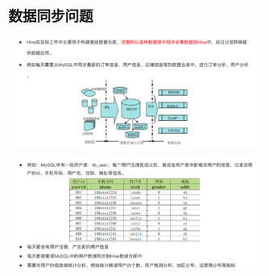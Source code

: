 # 数据同步问题

![image-20220817172145749](picture/image-20220817172145749.png)

![image-20220817172811403](picture/image-20220817172811403.png)

